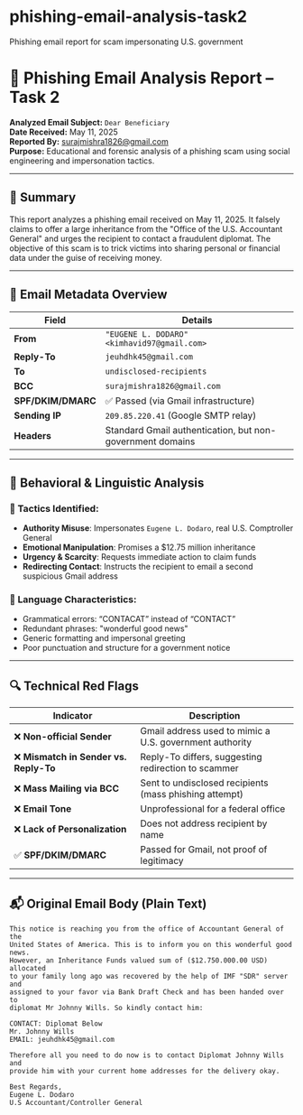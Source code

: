 # phishing-email-analysis-task2
Phishing email report for scam impersonating U.S. government
# 📧 Phishing Email Analysis Report – Task 2

**Analyzed Email Subject:** `Dear Beneficiary`  
**Date Received:** May 11, 2025  
**Reported By:** surajmishra1826@gmail.com  
**Purpose:** Educational and forensic analysis of a phishing scam using social engineering and impersonation tactics.

---

## 🚨 Summary

This report analyzes a phishing email received on May 11, 2025. It falsely claims to offer a large inheritance from the "Office of the U.S. Accountant General" and urges the recipient to contact a fraudulent diplomat. The objective of this scam is to trick victims into sharing personal or financial data under the guise of receiving money.

---

## 🧾 Email Metadata Overview

| Field | Details |
|-------|---------|
| **From** | `"EUGENE L. DODARO" <kimhavid97@gmail.com>` |
| **Reply-To** | `jeuhdhk45@gmail.com` |
| **To** | `undisclosed-recipients` |
| **BCC** | `surajmishra1826@gmail.com` |
| **SPF/DKIM/DMARC** | ✅ Passed (via Gmail infrastructure) |
| **Sending IP** | `209.85.220.41` (Google SMTP relay) |
| **Headers** | Standard Gmail authentication, but non-government domains |

---

## 🧠 Behavioral & Linguistic Analysis

### 🔸 Tactics Identified:
- **Authority Misuse**: Impersonates `Eugene L. Dodaro`, real U.S. Comptroller General
- **Emotional Manipulation**: Promises a $12.75 million inheritance
- **Urgency & Scarcity**: Requests immediate action to claim funds
- **Redirecting Contact**: Instructs the recipient to email a second suspicious Gmail address

### 🔸 Language Characteristics:
- Grammatical errors: “CONTACAT” instead of “CONTACT”
- Redundant phrases: "wonderful good news"
- Generic formatting and impersonal greeting
- Poor punctuation and structure for a government notice

---

## 🔍 Technical Red Flags

| Indicator | Description |
|----------|-------------|
| ❌ **Non-official Sender** | Gmail address used to mimic a U.S. government authority |
| ❌ **Mismatch in Sender vs. Reply-To** | Reply-To differs, suggesting redirection to scammer |
| ❌ **Mass Mailing via BCC** | Sent to undisclosed recipients (mass phishing attempt) |
| ❌ **Email Tone** | Unprofessional for a federal office |
| ❌ **Lack of Personalization** | Does not address recipient by name |
| ✅ **SPF/DKIM/DMARC** | Passed for Gmail, not proof of legitimacy |

---

## 📬 Original Email Body (Plain Text)

```text
This notice is reaching you from the office of Accountant General of the
United States of America. This is to inform you on this wonderful good news.
However, an Inheritance Funds valued sum of ($12.750.000.00 USD) allocated
to your family long ago was recovered by the help of IMF "SDR" server and
assigned to your favor via Bank Draft Check and has been handed over to
diplomat Mr Johnny Wills. So kindly contact him:

CONTACT: Diplomat Below
Mr. Johnny Wills
EMAIL: jeuhdhk45@gmail.com

Therefore all you need to do now is to contact Diplomat Johnny Wills and
provide him with your current home addresses for the delivery okay.

Best Regards,  
Eugene L. Dodaro  
U.S Accountant/Controller General
